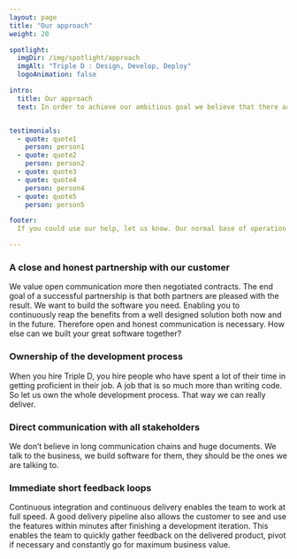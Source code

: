 ```yaml
---
layout: page
title: "Our approach"
weight: 20

spotlight:
  imgDir: /img/spotlight/approach
  imgAlt: "Triple D : Design, Develop, Deploy"
  logoAnimation: false

intro:
  title: Our approach
  text: In order to achieve our ambitious goal we believe that there are certain prerequisites in order to make this possible.


testimonials:
  - quote: quote1
    person: person1
  - quote: quote2
    person: person2
  - quote: quote3
  - quote: quote4
    person: person4
  - quote: quote5
    person: person5

footer:
  If you could use our help, let us know. Our normal base of operation in Belgium is Ghent, Antwerp, Brussels triangle. <br>But we are open to any interesting proposals. Contact us!

---
```


<div class="col-12 col-md-8 offset-md-2 mb-2 mb-md-4">
    <h3 class="h5 font-family-bold text-black mb-2">A close and honest partnership with our customer</h3>
    <p>We value open communication more then negotiated contracts. The end goal of a successful partnership is that both partners are pleased with the result. We want to build the software you need. Enabling you to continuously reap the benefits from a well designed solution both now and in the future. Therefore open and honest communication is necessary. How else can we built your great software together?</p>
</div>
<div class="col-12 col-md-8 offset-md-2 mb-2 mb-md-4">
    <h3 class="h5 font-family-bold text-black mb-2">Ownership of the development process</h3>
    <p>When you hire Triple D, you hire people who have spent a lot of their time in getting proficient in their job. A job that is so much more than writing code. So let us own the whole development process. That way we can really deliver.</p>
</div>
<div class="col-12 col-md-8 offset-md-2 mb-2 mb-md-4">
    <h3 class="h5 font-family-bold text-black mb-2">Direct communication with all stakeholders</h3>
    <p>We don’t believe in long communication chains and huge documents. We talk to the business, we build software for them, they should be the ones we are talking to.</p>
</div>
<div class="col-12 col-md-8 offset-md-2 mb-2 mb-md-4">
    <h3 class="h5 font-family-bold text-black mb-2">Immediate short feedback loops</h3>
    <p>Continuous integration and continuous delivery enables the team to work at full speed. A good delivery pipeline also allows the customer to see and use the features within minutes after finishing a development iteration. This enables the team to quickly gather feedback on the delivered product, pivot if necessary and constantly go for maximum business value.</p>
</div>
